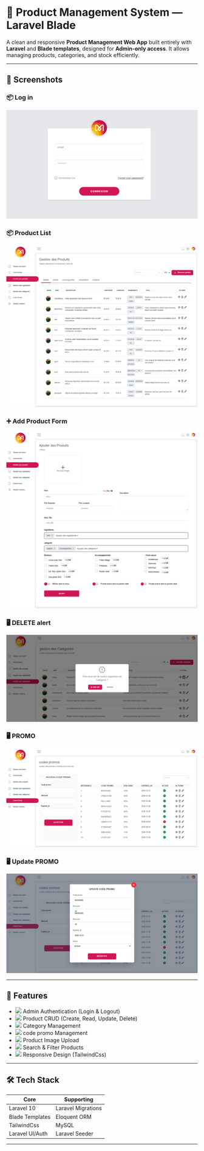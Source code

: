 # 🛒 Product Management System — Laravel Blade

A clean and responsive **Product Management Web App** built entirely with **Laravel** and **Blade templates**, designed for **Admin-only access**. It allows managing products, categories, and stock efficiently.

---

## 📸 Screenshots

### 📦 Log in 
![Log in](./screenshots/login.png)

### 📦 Product List  
![Product List](./screenshots/produits.png)

### ➕ Add Product Form  
![Add Product](./screenshots/add_produits.png)

### 🖥️ DELETE alert  
![DELETE alert](./screenshots/supp.png)

### 🖥️ PROMO 
![PROMO LIST](./screenshots/promo.png)

### 🖥️ Update PROMO 
![PROMO LIST](./screenshots/mod_promo.png)

---

<h2>🔧 Features</h2>

<ul>
  <li><img src="https://img.icons8.com/ios-glyphs/20/lock--v1.png"/> Admin Authentication (Login & Logout)</li>
  <li><img src="https://img.icons8.com/ios-glyphs/20/open-box.png"/> Product CRUD (Create, Read, Update, Delete)</li>
  <li><img src="https://img.icons8.com/ios-glyphs/20/sorting-options.png"/> Category Management</li>
  <li><img src="https://img.icons8.com/ios-glyphs/20/sorting-options.png"/> code promo Management</li>
  <li><img src="https://img.icons8.com/ios-glyphs/20/image.png"/> Product Image Upload</li>
  <li><img src="https://img.icons8.com/ios-glyphs/20/search.png"/> Search & Filter Products</li>
  <li><img src="https://img.icons8.com/ios-glyphs/20/responsive.png"/> Responsive Design (TailwindCss)</li>
</ul>

---

## 🛠️ Tech Stack

| Core            | Supporting        |
|-----------------|-------------------|
| Laravel 10      | Laravel Migrations |
| Blade Templates | Eloquent ORM       |
| TailwindCss     | MySQL              |
| Laravel UI/Auth | Laravel Seeder     |

---

